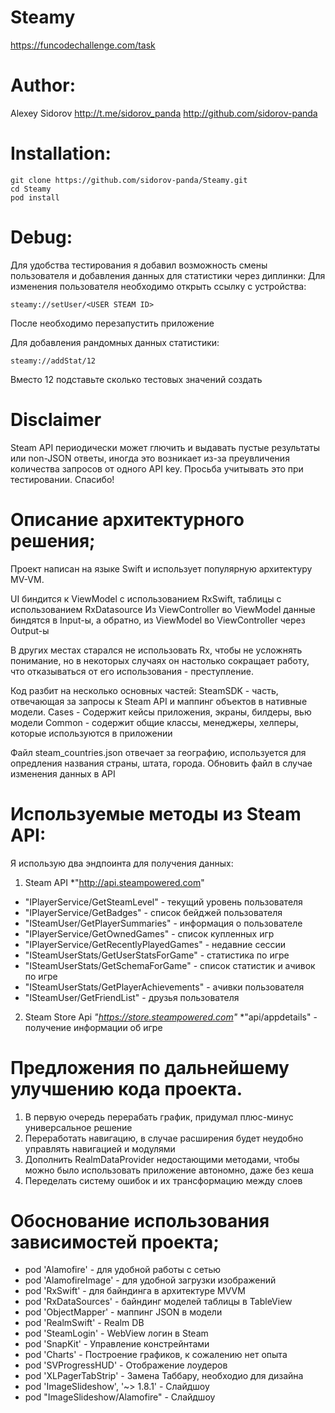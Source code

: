 # Steamy
https://funcodechallenge.com/task

# Author:
Alexey Sidorov
http://t.me/sidorov_panda
http://github.com/sidorov-panda

# Installation:
```
git clone https://github.com/sidorov-panda/Steamy.git
cd Steamy
pod install
```
# Debug:
Для удобства тестирования я добавил возможность смены пользователя и добавления данных для статистики через диплинки:
Для изменения пользователя необходимо открыть ссылку с устройства:
```
steamy://setUser/<USER STEAM ID>
```
После необходимо перезапустить приложение

Для добавления рандомных данных статистики:
```
steamy://addStat/12
```
Вместо 12 подставьте сколько тестовых значений создать

# Disclaimer
Steam API периодически может глючить и выдавать пустые результаты или non-JSON ответы, иногда это возникает из-за преувличения количества запросов от одного API key.
Просьба учитывать это при тестировании. Спасибо!

# Описание архитектурного решения;
Проект написан на языке Swift и использует популярную архитектуру MV-VM.

UI биндится к ViewModel c использованием RxSwift, таблицы с использованием RxDatasource
Из ViewController во ViewModel данные биндятся в Input-ы,
а обратно, из ViewModel во ViewController через Output-ы

В других местах старался не использовать Rx, чтобы не усложнять понимание, но в некоторых случаях он настолько сокращает работу, что отказываться от его использования - преступление.

Код разбит на несколько основных частей:
SteamSDK - часть, отвечающая за запросы к Steam API и маппинг объектов в нативные модели.
Cases - Содержит кейсы приложения, экраны, билдеры, вью модели
Common - содержит общие классы, менеджеры, хелперы, которые используются в приложении


Файл steam_countries.json отвечает за географию, используется для опредления названия страны, штата, города.
Обновить файл в случае изменения данных в API

# Используемые методы из Steam API:
Я использую два эндпоинта для получения данных:
1. Steam API *"http://api.steampowered.com"
  * "IPlayerService/GetSteamLevel" - текущий уровень пользователя
  * "IPlayerService/GetBadges" - список бейджей пользователя
  * "ISteamUser/GetPlayerSummaries" - информация о пользователе
  * "IPlayerService/GetOwnedGames" - список купленных игр
  * "IPlayerService/GetRecentlyPlayedGames" - недавние сессии
  * "ISteamUserStats/GetUserStatsForGame" - статистика по игре
  * "ISteamUserStats/GetSchemaForGame" - список статистик и ачивок по игре
  * "ISteamUserStats/GetPlayerAchievements" - ачивки пользователя
  * "ISteamUser/GetFriendList" - друзья пользователя

2. Steam Store Api *"https://store.steampowered.com"*
  *"api/appdetails" - получение информации об игре

# Предложения по дальнейшему улучшению кода проекта.
1. В первую очередь перерабать график, придумал плюс-минус универсальное решение
2. Переработать навигацию, в случае расширения будет неудобно управлять навигацией и модулями
3. Дополнить RealmDataProvider недостающими методами, чтобы можно было использовать приложение автономно, даже без кеша
4. Переделать систему ошибок и их трансформацию между слоев

# Обоснование использования зависимостей проекта;
* pod 'Alamofire' - для удобной работы с сетью
* pod 'AlamofireImage' - для удобной загрузки изображений
* pod 'RxSwift' - для байндинга в архитектуре MVVM
* pod 'RxDataSources' - байндинг моделей таблицы в TableView
* pod 'ObjectMapper' - маппинг JSON в модели
* pod 'RealmSwift' - Realm DB
* pod 'SteamLogin' - WebView логин в Steam
* pod 'SnapKit' - Управление констрейнтами
* pod 'Charts' - Построение графиков, к сожалению нет опыта
* pod 'SVProgressHUD' - Отображение лоудеров
* pod 'XLPagerTabStrip' - Замена Таббару, необходио для дизайна
* pod 'ImageSlideshow', '~> 1.8.1' - Слайдшоу
* pod "ImageSlideshow/Alamofire" - Слайдшоу
